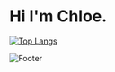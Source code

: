# Hi I'm Chloe. 

  
  
  
  [![Top Langs](https://github-readme-stats.vercel.app/api/top-langs/?username=chloe1129)](https://github.com/chloe1129/github-readme-stats)
    


![Footer](https://capsule-render.vercel.app/api?type=waving&color=auto&height=200&section=footer)
